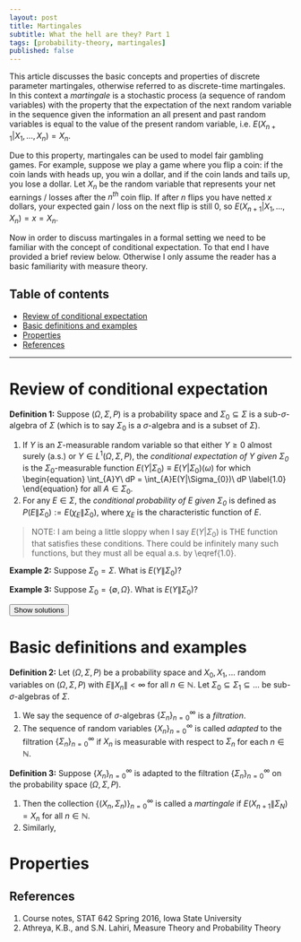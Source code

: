 ```yaml
---
layout: post
title: Martingales
subtitle: What the hell are they? Part 1
tags: [probability-theory, martingales]
published: false
---
```


This article discusses the basic concepts and properties of discrete parameter martingales, otherwise referred to as
discrete-time martingales. In this context a *martingale* is a stochastic process (a sequence of random variables) with the
property that the expectation of the next random variable in the sequence given the information an all present and past random
variables is equal to the value of the present random variable, i.e. $E(X_{n+1} | X_{1}, ..., X_{n}) = X_{n}$.

Due to this property, martingales can be used to model fair gambling games. For example, suppose we play a game where
you flip a coin: if the coin lands with heads up, you win a dollar, and if the coin lands and tails up, you lose a dollar.
Let $X_{n}$ be the random variable that represents your net earnings / losses after the $n^{th}$ coin flip. If after
$n$ flips you have netted $x$ dollars, your expected gain / loss on the next flip is still 0, so 
$E(X_{n+1} | X_{1}, ..., X_{n}) = x = X_{n}$.

Now in order to discuss martingales in a formal setting we need to be familiar with the concept of conditional expectation.
To that end I have provided a brief review below. Otherwise I only assume the reader has a basic familiarity with measure theory.

## Table of contents

- [Review of conditional expectation](#review-of-conditional-expectation)
- [Basic definitions and examples](#basic-definitions-and-examples)
- [Properties](#properties)
- [References](##references)

---

# Review of conditional expectation

**Definition 1:**  Suppose $(\Omega, \Sigma, P)$ is a probability space and $\Sigma_{0} \subseteq \Sigma$ is a sub-$\sigma$-algebra of $\Sigma$ 
(which is to say $\Sigma_{0}$ is a $\sigma$-algebra and is a subset of $\Sigma$). 

1. If $Y$ is an $\Sigma$-measurable random variable so that either $Y \geq 0$ almost surely (a.s.) or 
$Y \in L^{1}(\Omega, \Sigma, P)$, the *conditional expectation of $Y$ given
$\Sigma_{0}$* is the $\Sigma_{0}$-measurable function $E(Y|\Sigma_{0}) \equiv E(Y|\Sigma_{0})(\omega)$ for which 
\begin{equation}
\int_{A}Y\ dP = \int_{A}E(Y|\Sigma_{0})\ dP
\label{1.0}
\end{equation}
for all $A \in \Sigma_{0}$.
2. For any $E \in \Sigma$, the *conditional probability of $E$ given $\Sigma_{0}$* is defined as $P(E\|\Sigma_{0}) := E(\chi_{E}\|\Sigma_{0})$,
where $\chi_{E}$ is the characteristic function of $E$.

> NOTE: I am being a little sloppy when I say $E(Y|\Sigma_{0})$ is THE function that satisfies these conditions.
There could be infinitely many such functions, but they must all be equal a.s. by \eqref{1.0}.

**Example 2:** Suppose $\Sigma_{0} = \Sigma$. What is $E(Y\|\Sigma_{0})$?

**Example 3:** Suppose $\Sigma_{0} = \lbrace\emptyset, \Omega\rbrace$. What is $E(Y\|\Sigma_{0})$?

<button class="btn btn-default" onclick="$('#example2-sol').toggle();">
    Show solutions
</button>
<div id="example2-sol" class="well" style="display: none">
Example 2: Note that $Y$ is $\Sigma_{0}$-measurable and $\int_{A}Y\ dP = \int_{A}Y\ dP$ trivially for all $A \in \Sigma_{0} = \Sigma$. Hence $Y = E(Y|\Sigma_{0})$ 
a.s.
<p></p>
Example 3: In this case the only class of $\Sigma_{0}$-measurable functions is constant functions, and the only constant that satisfies \eqref{1.0} is $E(Y)$.
</div>

# Basic definitions and examples

**Definition 2:** Let $(\Omega, \Sigma, P)$ be a probability space and $X_{0}, X_{1}, ...$ random variables on $(\Omega, \Sigma, P)$ with $E\|X_{n}\| < \infty$ for all $n \in \mathbb{N}$. Let $\Sigma_{0} \subseteq \Sigma_{1}\subseteq...$ be sub-$\sigma$-algebras of $\Sigma$.

1. We say the sequence of $\sigma$-algebras $\lbrace\Sigma_{n}\rbrace_{n=0}^{\infty}$ is a *filtration*.
2. The sequence of random variables $\lbrace X_{n}\rbrace_{n=0}^{\infty}$ is called *adapted* to the filtration $\lbrace\Sigma_{n}\rbrace_{n=0}^{\infty}$ if $X_{n}$ is measurable with respect to $\Sigma_{n}$ for each $n \in \mathbb{N}$.

**Definition 3:** Suppose $\lbrace X_{n}\rbrace_{n=0}^{\infty}$ is adapted to the filtration $\lbrace \Sigma_{n}\rbrace_{n=0}^{\infty}$ on the probability space $(\Omega, \Sigma, P)$. 

1. Then the collection $\lbrace (X_{n}, \Sigma_{n})\rbrace_{n=0}^{\infty}$ is called a *martingale* if $E(X_{n+1}\|\Sigma_{N}) = X_{n}$ for all $n \in \mathbb{N}$.
2. Similarly,


# Properties

## References

1. Course notes, STAT 642 Spring 2016, Iowa State University
2. Athreya, K.B., and S.N. Lahiri, Measure Theory and Probability Theory
